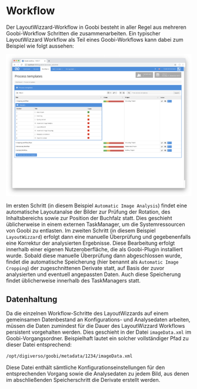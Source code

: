 # Workflow

Der LayoutWizzard-Workflow in Goobi besteht in aller Regel aus mehreren Goobi-Workflow Schritten die zusammenarbeiten. Ein typischer LayoutWizzard Workflow als Teil eines Goobi-Workflows kann dabei zum Beispiel wie folgt aussehen:

![Goobi-Workflow mit den typischen LayoutWizzard-Schritten](../../../.gitbook/assets/intranda_step_crop_goobi_workflow.png)

Im ersten Schritt \(in diesem Beispiel `Automatic Image Analysis`\) findet eine automatische Layoutanalse der Bilder zur Prüfung der Rotation, des Inhaltsbereichs sowie zur Position der Buchfalz statt. Dies geschieht üblicherweise in einem externen TaskManager, um die Systemressourcen von Goobi zu entlasten. Im zweiten Schritt \(in diesem Beispiel `LayoutWizzard`\) erfolgt dann eine manuelle Überprüfung und gegebenenfalls eine Korrektur der analysierten Ergebnisse. Diese Bearbeitung erfolgt innerhalb einer eigenen Nutzeroberfläche, die als Goobi-Plugin installiert wurde. Sobald diese manuelle Überprüfung dann abgeschlossen wurde, findet die automatische Speicherung \(hier benannt als `Automatic Image Cropping`\) der zugeschnittenen Derivate statt, auf Basis der zuvor analysierten und eventuell angepassten Daten. Auch diese Speicherung findet üblicherweise innerhalb des TaskManagers statt.

## Datenhaltung

Da die einzelnen Workflow-Schritte des LayoutWizzards auf einem gemeinsamen Datenbestand an Konfigurations- und Analysedaten arbeiten, müssen die Daten zumindest für die Dauer des LayoutWizzard Workflows persistent vorgehalten werden. Dies geschieht in der Datei `imageData.xml` im Goobi-Vorgangsordner. Beispielhaft lautet ein solcher vollständiger Pfad zu dieser Datei entsprechend:

```bash
/opt/digiverso/goobi/metadata/1234/imageData.xml
```

Diese Datei enthält sämtliche Konfigurationseinstellungen für den entsprechenden Vorgang sowie die Analysedaten zu jedem Bild, aus denen im abschließenden Speicherschritt die Derivate erstellt werden.
